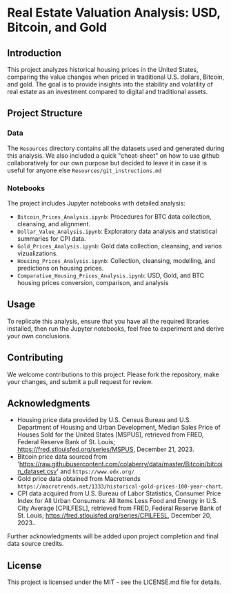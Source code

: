 # Real Estate Valuation Analysis: USD, Bitcoin, and Gold

## Introduction
This project analyzes historical housing prices in the United States, comparing the value changes when priced in traditional U.S. dollars, Bitcoin, and gold. The goal is to provide insights into the stability and volatility of real estate as an investment compared to digital and traditional assets.

## Project Structure

### Data
The `Resources` directory contains all the datasets used and generated during this analysis. 
We also included a quick "cheat-sheet" on how to use github collaboratively for our own purpose but decided to leave it in case it is useful for anyone else `Resources/git_instructions.md`

### Notebooks
The project includes Jupyter notebooks with detailed analysis:
- `Bitcoin_Prices_Analysis.ipynb`: Procedures for BTC data collection, cleansing, and alignment.
- `Dollar_Value_Analysis.ipynb`: Exploratory data analysis and statistical summaries for CPI data.
- `Gold_Prices_Analysis.ipynb`: Gold data collection, cleansing, and varios vizualizations.
- `Housing_Prices_Analysis.ipynb`: Collection, cleansing, modelling, and predictions on housing prices.
- `Comparative_Housing_Prices_Analysis.ipynb`: USD, Gold, and BTC housing prices conversion, comparison, and analysis

## Usage
To replicate this analysis, ensure that you have all the required libraries installed, then run the Jupyter notebooks, feel free to experiment and derive your own conclusions.

## Contributing
We welcome contributions to this project. Please fork the repository, make your changes, and submit a pull request for review.

## Acknowledgments
- Housing price data provided by U.S. Census Bureau and U.S. Department of Housing and Urban Development, Median Sales Price of Houses Sold for the United States [MSPUS], retrieved from FRED, Federal Reserve Bank of St. Louis; https://fred.stlouisfed.org/series/MSPUS, December 21, 2023.
- Bitcoin price data sourced from 'https://raw.githubusercontent.com/colaberry/data/master/Bitcoin/bitcoin_dataset.csv' and `https://www.edx.org/` 
- Gold price data obtained from Macretrends `https://macrotrends.net/1333/historical-gold-prices-100-year-chart`.
- CPI data acquired from U.S. Bureau of Labor Statistics, Consumer Price Index for All Urban Consumers: All Items Less Food and Energy in U.S. City Average [CPILFESL], retrieved from FRED, Federal Reserve Bank of St. Louis; https://fred.stlouisfed.org/series/CPILFESL, December 20, 2023..

Further acknowledgments will be added upon project completion and final data source credits.

## License
This project is licensed under the MIT - see the LICENSE.md file for details.

